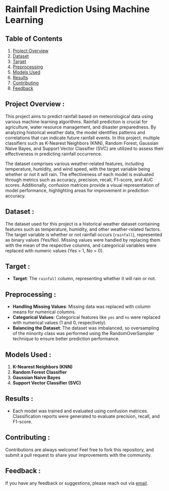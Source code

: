 # Rainfall Prediction Using Machine Learning

## Table of Contents
1. [Project Overview](#project-overview)
2. [Dataset](#dataset)
3. [Target](#target)
4. [Preprocessing](#preprocessing)
5. [Models Used](#models-used)
6. [Results](#results)
7. [Contributing](#contributing)
8. [Feedback](#feedback)
   
## Project Overview :
This project aims to predict rainfall based on meteorological data using various machine learning algorithms. Rainfall prediction is crucial for agriculture, water resource management, and disaster preparedness. By analyzing historical weather data, the model identifies patterns and correlations that can indicate future rainfall events. In this project, multiple classifiers such as K-Nearest Neighbors (KNN), Random Forest, Gaussian Naive Bayes, and Support Vector Classifier (SVC) are utilized to assess their effectiveness in predicting rainfall occurrence.

The dataset comprises various weather-related features, including temperature, humidity, and wind speed, with the target variable being whether or not it will rain. The effectiveness of each model is evaluated through metrics such as accuracy, precision, recall, F1-score, and AUC scores. Additionally, confusion matrices provide a visual representation of model performance, highlighting areas for improvement in prediction accuracy.

## Dataset :
The dataset used for this project is a historical weather dataset containing features such as temperature, humidity, and other weather-related factors. The target variable is whether or not rainfall occurs (`rainfall`), represented as binary values (Yes/No). Missing values were handled by replacing them with the mean of the respective columns, and categorical variables were replaced with numeric values (Yes = 1, No = 0).

## Target :
- **Target**: The `rainfall` column, representing whether it will rain or not.

## Preprocessing :
- **Handling Missing Values**: Missing data was replaced with column means for numerical columns.
- **Categorical Values**: Categorical features like `yes` and `no` were replaced with numerical values (1 and 0, respectively).
- **Balancing the Dataset**: The dataset was imbalanced, so oversampling of the minority class was performed using the RandomOverSampler technique to ensure better prediction performance.

## Models Used :
1. **K-Nearest Neighbors (KNN)**
2. **Random Forest Classifier**
3. **Gaussian Naive Bayes**
4. **Support Vector Classifier (SVC)**

## Results :
- Each model was trained and evaluated using confusion matrices. Classification reports were generated to evaluate precision, recall, and F1-score.

## Contributing :
Contributions are always welcome! Feel free to fork this repository, and submit a pull request to share your improvements with the community.

## Feedback :
If you have any feedback or suggestions, please reach out via [email](#email).
